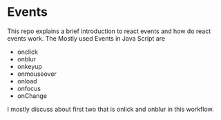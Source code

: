 # Events

This repo explains a brief introduction to react events and how do react events work.
The Mostly used Events in Java Script are
  * onclick
  * onblur
  * onkeyup
  * onmouseover
  * onload
  * onfocus
  * onChange

I mostly discuss about first two that is onlick and onblur in this workflow.

